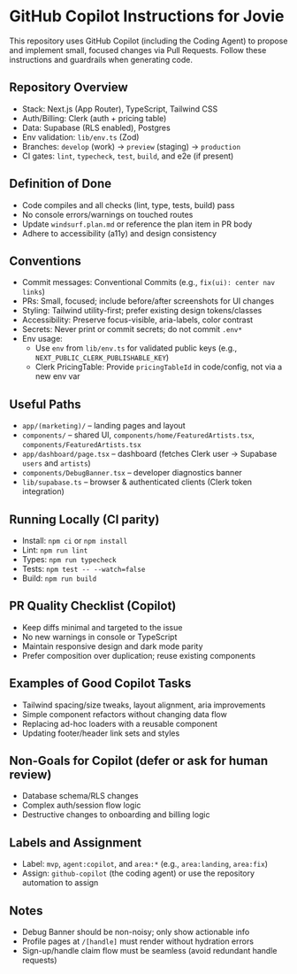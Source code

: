 # GitHub Copilot Instructions for Jovie

This repository uses GitHub Copilot (including the Coding Agent) to propose and implement small, focused changes via Pull Requests. Follow these instructions and guardrails when generating code.

## Repository Overview

- Stack: Next.js (App Router), TypeScript, Tailwind CSS
- Auth/Billing: Clerk (auth + pricing table)
- Data: Supabase (RLS enabled), Postgres
- Env validation: `lib/env.ts` (Zod)
- Branches: `develop` (work) → `preview` (staging) → `production`
- CI gates: `lint`, `typecheck`, `test`, `build`, and e2e (if present)

## Definition of Done

- Code compiles and all checks (lint, type, tests, build) pass
- No console errors/warnings on touched routes
- Update `windsurf.plan.md` or reference the plan item in PR body
- Adhere to accessibility (a11y) and design consistency

## Conventions

- Commit messages: Conventional Commits (e.g., `fix(ui): center nav links`)
- PRs: Small, focused; include before/after screenshots for UI changes
- Styling: Tailwind utility-first; prefer existing design tokens/classes
- Accessibility: Preserve focus-visible, aria-labels, color contrast
- Secrets: Never print or commit secrets; do not commit `.env*`
- Env usage:
  - Use `env` from `lib/env.ts` for validated public keys (e.g., `NEXT_PUBLIC_CLERK_PUBLISHABLE_KEY`)
  - Clerk PricingTable: Provide `pricingTableId` in code/config, not via a new env var

## Useful Paths

- `app/(marketing)/` – landing pages and layout
- `components/` – shared UI, `components/home/FeaturedArtists.tsx`, `components/FeaturedArtists.tsx`
- `app/dashboard/page.tsx` – dashboard (fetches Clerk user → Supabase `users` and `artists`)
- `components/DebugBanner.tsx` – developer diagnostics banner
- `lib/supabase.ts` – browser & authenticated clients (Clerk token integration)

## Running Locally (CI parity)

- Install: `npm ci` or `npm install`
- Lint: `npm run lint`
- Types: `npm run typecheck`
- Tests: `npm test -- --watch=false`
- Build: `npm run build`

## PR Quality Checklist (Copilot)

- Keep diffs minimal and targeted to the issue
- No new warnings in console or TypeScript
- Maintain responsive design and dark mode parity
- Prefer composition over duplication; reuse existing components

## Examples of Good Copilot Tasks

- Tailwind spacing/size tweaks, layout alignment, aria improvements
- Simple component refactors without changing data flow
- Replacing ad-hoc loaders with a reusable component
- Updating footer/header link sets and styles

## Non-Goals for Copilot (defer or ask for human review)

- Database schema/RLS changes
- Complex auth/session flow logic
- Destructive changes to onboarding and billing logic

## Labels and Assignment

- Label: `mvp`, `agent:copilot`, and `area:*` (e.g., `area:landing`, `area:fix`)
- Assign: `github-copilot` (the coding agent) or use the repository automation to assign

## Notes

- Debug Banner should be non-noisy; only show actionable info
- Profile pages at `/[handle]` must render without hydration errors
- Sign-up/handle claim flow must be seamless (avoid redundant handle requests)
